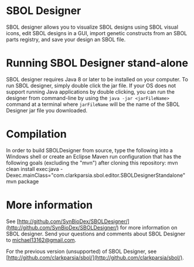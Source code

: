 SBOL Designer
=============

SBOL designer allows you to visualize SBOL designs using SBOL visual icons, edit SBOL designs 
in a GUI, import genetic constructs from an SBOL parts registry, and save your design an SBOL file.

Running SBOL Designer stand-alone
=================================

SBOL designer requires Java 8 or later to be installed on your computer. To run SBOL designer, 
simply double click the jar file. If your OS does not support running Java applications by
double clicking, you can run the designer from command-line by using the `java -jar <jarFileName>`
command at a terminal where `jarFileName` will be the name of the SBOL Designer jar file you
downloaded.

Compilation
=================================
In order to build SBOLDesigner from source, type the following into a Windows shell or create an Eclipse Maven run configuration that has the following goals (excluding the "mvn") after cloning this repository:
mvn clean install exec:java -Dexec.mainClass="com.clarkparsia.sbol.editor.SBOLDesignerStandalone"
mvn package

More information
================

See [http://github.com/SynBioDex/SBOLDesigner/](http://github.com/SynBioDex/SBOLDesigner/) for more information on SBOL designer. Send your questions and comments about SBOL Designer to [michael13162@gmail.com](mailto:michael13162@gmail.com).

For the previous version (unsupported) of SBOL Designer, see [http://github.com/clarkparsia/sbol/](http://github.com/clarkparsia/sbol/).
